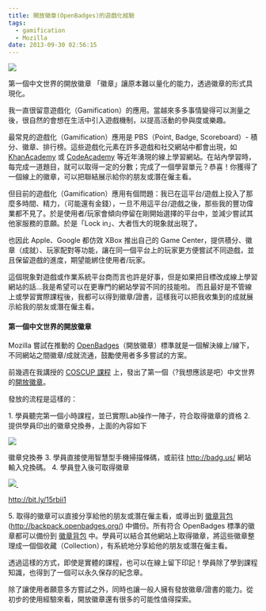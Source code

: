 ```yaml
---
title: 開放徽章(OpenBadges)的遊戲化經驗
tags:
  - gamification
  - Mozilla
date: 2013-09-30 02:56:15
---
```


[![](http://1.bp.blogspot.com/-fILF-TBujzM/UfcfTRZrRzI/AAAAAAAADaA/2Lei5nDsgLU/s1600/cosoffline.png)](http://1.bp.blogspot.com/-fILF-TBujzM/UfcfTRZrRzI/AAAAAAAADaA/2Lei5nDsgLU/s1600/cosoffline.png)

第一個中文世界的開放徽章
「徽章」讓原本難以量化的能力，透過徽章的形式具現化。

我一直很留意遊戲化（Gamification）的應用。當越來多多事情變得可以測量之後，很自然的會想在生活中引入遊戲機制，以提高活動的參與度或樂趣。

最常見的遊戲化（Gamification）應用是 PBS（Point, Badge, Scoreboard）- 積分、徽章、排行榜。這些遊戲化元素在許多遊戲和社交網站中都會出現，如[ KhanAcademy](http://www.khanacademy.org/%E2%80%8E) 或 [CodeAcademy](http://www.codecademy.com/) 等近年湧現的線上學習網站。在站內學習時，每完成一道題目，就可以取得一定的分數；完成了一個學習單元？恭喜！你獲得了一個線上的徽章，可以把聯結展示給你的朋友或潛在僱主看。

但目前的遊戲化（Gamification）應用有個問題：我已在這平台/遊戲上投入了那麼多時間、精力，（可能還有金錢），一旦不用這平台/遊戲之後，那些我的豐功偉業都不見了。於是使用者/玩家會傾向停留在剛開始選擇的平台中，並減少嘗試其他家服務的意願。於是「Lock in」、大者恆大的現象就出現了。

也因此 Apple、Google 都仿效 XBox 推出自己的 Game Center，提供積分、徽章（成就）、玩家配對等功能，讓在同一個平台上的玩家更方便嘗試不同遊戲，並且保留遊戲的進度，期望能綁住使用者/玩家。

這個現象對遊戲或作業系統平台商而言也許是好事，但是如果把目標改成線上學習網站的話...我是希望可以在更專門的網站學習不同的技能啦。
而且最好是不管線上或學習實際課程後，我都可以得到徽章/證書，這樣我可以把我收集到的成就展示給我的朋友或潛在僱主看。

#### 第一個中文世界的開放徽章

Mozilla 嘗試在推動的 [OpenBadges](http://openbadges.org/)（開放徽章）標準就是一個解決線上/線下，不同網站之間徽章/成就流通，鼓勵使用者多多嘗試的方案。

前幾週在我講授的 [COSCUP 課程](http://registrano.com/events/coscup-2013-hands-on-gasolin) 上，發出了第一個（?我想應該是吧）中文世界的[開放徽章](http://badg.us/en-US/badges/badge/COSCUP-2013-Hands-on%EF%BC%9A%E4%B8%80%E5%B0%8F%E6%99%82%E7%B6%B2%E9%A0%81-App-%E9%9B%A2%E7%B7%9A%E5%84%B2%E5%AD%98%E5%B0%B1%E4%B8%8A%E6%89%8B)。

[
](http://3.bp.blogspot.com/-uD172oP5Dk0/Ufcjilm-iqI/AAAAAAAADaQ/6pas-yCzv-o/s1600/%E8%9E%A2%E5%B9%95%E5%BF%AB%E7%85%A7+2013-07-30+%E4%B8%8A%E5%8D%8810.22.46.png)

發放的流程是這樣的：

1\. 學員聽完第一個小時課程，並已實際Lab操作一陣子，符合取得徽章的資格
2\. 提供學員印出的徽章兌換券，上面的內容如下 

[![](http://2.bp.blogspot.com/-atF115kZam4/UfclEC6CR8I/AAAAAAAADag/QkHGQizqlgw/s400/%E8%9E%A2%E5%B9%95%E5%BF%AB%E7%85%A7+2013-07-30+%E4%B8%8A%E5%8D%8810.26.52.png)](http://2.bp.blogspot.com/-atF115kZam4/UfclEC6CR8I/AAAAAAAADag/QkHGQizqlgw/s1600/%E8%9E%A2%E5%B9%95%E5%BF%AB%E7%85%A7+2013-07-30+%E4%B8%8A%E5%8D%8810.26.52.png)

徽章兌換券
3\. 學員直接使用智慧型手機掃描條碼，或前往 http://badg.us/ 網站輸入兌換碼。
4\. 學員登入後可取得徽章

[![](http://3.bp.blogspot.com/-uD172oP5Dk0/Ufcjilm-iqI/AAAAAAAADaQ/6pas-yCzv-o/s640/%E8%9E%A2%E5%B9%95%E5%BF%AB%E7%85%A7+2013-07-30+%E4%B8%8A%E5%8D%8810.22.46.png)&nbsp;](http://3.bp.blogspot.com/-uD172oP5Dk0/Ufcjilm-iqI/AAAAAAAADaQ/6pas-yCzv-o/s1600/%E8%9E%A2%E5%B9%95%E5%BF%AB%E7%85%A7+2013-07-30+%E4%B8%8A%E5%8D%8810.22.46.png)

http://bit.ly/15rbii1

5\. 取得的徽章可以直接分享給他的朋友或潛在僱主看，或導出到 [徽章背包](http://backpack.openbadges.org/) (http://backpack.openbadges.org/) 中備份。所有符合 OpenBadges 標準的徽章都可以備份到 [徽章背包](http://backpack.openbadges.org/) 中。學員可以結合其他網站上取得徽章，將這些徽章整理成一個個收藏（Collection），有系統地分享給他的朋友或潛在僱主看。

透過這樣的方式，即使是實體的課程，也可以在線上留下印記！學員除了學到課程知識，也得到了一個可以永久保存的紀念章。

除了讓使用者願意多方嘗試之外，同時也讓一般人擁有發放徽章/證書的能力。從初步的使用經驗來看，開放徽章還有很多的可能性值得探索。
